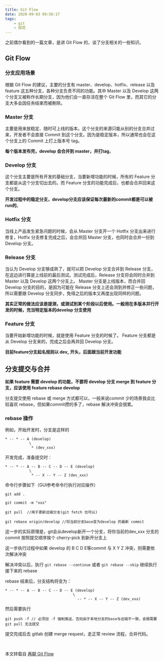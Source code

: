 ```yaml
---
title: Git Flow
date: 2020-09-03 09:56:17
tags:
    - git
    - 规范
---
```


之前偶尔看到的一篇文章，是讲 Git Flow 的，谈了分支相关的一些知识。

<!-- more -->

## Git Flow

### 分支应用场景

根据 Git Flow 的建议，主要的分支有 master、develop、hotfix、release 以及 feature 这五种分支，各种分支负责不同的功能。其中 Master 以及 Develop 这两个分支又被称作长期分支，因为他们会一直存活在整个 Git Flow 里，而其它的分支大多会因任务结束而被刪除。

### Master 分支

主要是用来放稳定、随时可上线的版本。这个分支的来源只能从别的分支合并过来，开发者不会直接 Commit 到这个分支。因为是稳定版本，所以通常也会在这个分支上的 Commit 上打上版本号 tag。

**每个版本发布完，develop 会合并到 master，并打tag**。

### Develop 分支

这个分支主要是所有开发的基础分支，当要新增功能的时候，所有的 Feature 分支都是从这个分支切出去的。而 Feature 分支的功能完成后，也都会合并回来这个分支。

**开发过程中的稳定分支，develop分支应该保证每次最新的commit都是可以被run的**。

### Hotfix 分支

当线上产品发生紧急问题的时候，会从 Master 分支开一个 Hotfix 分支出来进行修复，Hotfix 分支修复完成之后，会合并回 Master 分支，也同时会合并一份到 Develop 分支。

### Release 分支

当认为 Develop 分支够成熟了，就可以把 Develop 分支合并到 Release 分支，在这边进行算是上线前的最后测试。测试完成后，Release 分支将会同时合并到 Master 以及 Develop 这两个分支上。 Master 分支是上线版本，而合并回 Develop 分支的目的，是因为可能在 Release 分支上还会测到并修正一些问题，所以需要跟 Develop 分支同步，免得之后的版本又再度出现同样的问题。

**其实正常的做法应该是提测，或测试到某个阶段以后使用。一般用在多版本并行开发的时候，充当特定版本的develop 分支使用**

### Feature 分支

当要开始新增功能的时候，就是使用 Feature 分支的时候了。 Feature 分支都是从 Develop 分支来的，完成之后会再并回 Develop 分支。

**目前feature分支起名规则以 dev_ 开头，后面跟当前开发功能**

## 分支提交与合并

**如果 feature 需要 develop 的功能，不要将 develop 分支 merge 到 feature 分支，应该使用 feature rebase develop**

分支提交使用 rebase 或 merge 方式都可以，一般来说commit 少的场景我会比较喜欢 rebase，但如果commit攒的多了，rebase 解决冲突会很累。

### rebase 操作

例如，开始开发时，分支是这样的

```shell
* -- * -- A (develop)
           \
            * (dev_xxx)
```

开发完成，准备提交时：

```shell
* -- * -- A -- B -- C -- D -- E (develop)
           \
            * -- X -- Y -- Z (dev_xxx)
```

命令行步骤如下（GUI参考命令行执行对应操作）

```shell
git add .

git commit -m "xxx"

git pull  //用于更新远端分支(git fetch 也可以)

git rebase origin/develop //将当前分支base变为develop 的最新 commit
```

这一步的实际原理是，git会从develop新开一个分支，将你当前的dev_xxx 分支的 commit 按照提交顺序挨个 cherry-pick 到新开分支上

这一步执行过程中如果 develop 的 B C D E等commit 与 X Y Z 冲突，则需要依次解决冲突

解决冲突以后，执行 `git rebase --continue` 或者 `git rebase --skip` 继续执行接下来的 rebase

rebase 结束后，分支结构将变为：

```shell
* -- * -- A -- B -- C -- D -- E (develop)
                               \
                                 -- * -- X -- Y -- Z (dev_xxx)
```

然后需要执行

```shell
git push -f // 必须加 -f 强制推送，否则由于本地分支的base与远端不一致，会报需要 git pull 无法提交
```

提交完成后去 gitlab 创建 merge request，走正常 review 流程，合并代码。

<br />

本文转载自 [再聊 Git Flow](https://www.kymjs.com/manager/2020/05/29/01/)
